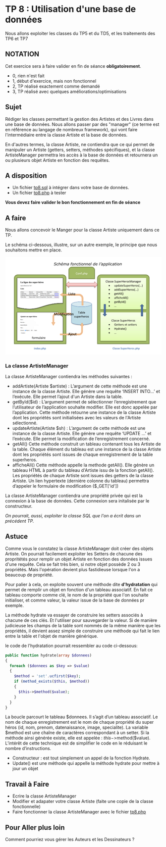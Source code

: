 # TP 8 : Utilisation d'une base de données

Nous allons exploiter les classes du TP5 et du TD5, et les traitements des TP6 et TP7

## NOTATION

Cet exercice sera à faire valider en fin de séance **obligatoirement**.

* 0, rien n'est fait
* 1, début d'exercice, mais non fonctionnel
* 2, TP réalisé exactement comme demandé
* 3, TP réalisé avec quelques améliorations/optimisations

## Sujet

Rédiger les classes permettant la gestion des Artistes et des Livres dans une base de données. Nous allons passer par 
des "manager" (ce terme est en référence au langage de nombreux framework), qui vont faire l'intermédiaire entre la classe Artiste
et la base de données.

En d'autres termes, la classe Artiste, ne contiendra que ce qui permet de manipuler un Artiste (getters, setters, méthodes spécifiques), 
et la classe ArtisteManager permettra les accès à la base de données et retournera un ou plusieurs objet Artiste en fonction des requêtes.

## A disposition

* Un fichier [tp8.sql](tp8.sql) à intégrer dans votre base de données.
* Un fichier [tp8.php](tp8.php) à tester

**Vous devez faire valider le bon fonctionnement en fin de séance**

## A faire

Nous allons concevoir le Manger pour la classe Artiste uniquement dans ce TP.

Le schéma ci-dessous, illustre, sur un autre exemple, le principe que nous souhaitons mettre en place.

![Image du principe à mettre en place](principe.png)

### La classe ArtisteManager

La classe ArtisteManager contiendra les méthodes suivantes :

* addArtiste(Artiste $artiste) : L’argument de cette méthode est une instance de la classe Artiste. Elle génère une requête 
‘INSERT INTO...’ et l’exécute. Elle permet l’ajout d'un Artiste dans la table.  
* getById($id) : L’argument permet de sélectionner l’enregistrement que l’utilisateur de l’application souhaite modifier. 
Elle est donc appelée par l’application. Cette méthode retourne une instance de la classe Artiste dont les propriétés sont 
initialisées avec les valeurs de l'Artiste sélectionné.   
* updateArtiste(Artiste $sh) : L’argument de cette méthode est une instance de la classe Artiste. Elle génère une requête 
‘UPDATE ...’ et l’exécute. Elle permet la modification de l’enregistrement concerné.  
* getAll() Cette méthode construit un tableau contenant tous les Artiste de la table. Chaque élément du tableau est une 
instance de la classe Artiste dont les propriétés sont issues de chaque enregistrement de la table superheros.  
* afficheAll() Cette méthode appelle la methode getAll(). Elle génère un tableau HTML à partir du tableau d'Artiste issu de 
la fonction getAll(). Les propriétés de chaque Artiste sont issues des getters de la classe Artiste. 
Un lien hypertexte (dernière colonne du tableau) permettra d’appeler le formulaire de modification ($_GET['id']) 

La classe ArtisteManager contiendra une propriété privée qui est la connexion à la base de données. Cette connexion sera initalisée par le constructeur.

*On pourrait, aussi, exploiter la classe SQL que l'on a écrit dans un précédent TP.*

## Astuce

Comme vous le constatez la classe ArtisteManager doit créer des objets Artiste. On pourrait facilement exploiter les Setters de chacune 
des propritétés pour remplir un objet Artiste en fonction des données issues d'une requête. Cela se fait très bien, si notre objet possède 2 ou 3 
propriétés. Mais l'opération devient plus fastidieuse lorsque l'on a beaucoup de propriété.

Pour palier à cela, on exploite souvent une méthode dite **d'hydratation** qui permet de remplir un objet en fonction d'un tableau associatif.
En fait ce tableau comporte comme clé, le nom de la propriété que l'on souhaite initialiser, et comme valeur, la valeur issue de la base de données pr exemple.

La méthode hydrate va essayer de construire les setters associés à chacune de ces clés. Et l'utiliser pour sauvegarder la valeur.
Si de manière judicieuse les champs de la table sont nommés de la même manière que les propriétés, il devient assez simple de construire une méthode 
qui fait le lien entre la table et l'objet de manière générique.

le code de l'hydratation pourrait ressembler au code ci-dessous:

```php
public function hydrate(array $donnees) 
{     
  foreach ($donnees as $key => $value)     
  {         
    $method = 'set'.ucfirst($key);          
    if (method_exists($this, $method))         
    {             
      $this->$method($value);         
    }    
  }
} 
```

La boucle parcourt le tableau $donnees. Il s’agit d’un tableau associatif. Le nom de chaque enregistrement est le nom de 
chaque propriété du super héros (id, nom, prenom, datenaissance, image, specialite). La variable $method est une chaîne de 
caractères correspondant à un setter. Si la méthode ainsi générée existe, elle est appelée : $this->$method($value).  
L’intérêt de cette technique est de simplifier le code en le réduisant le nombre d’instructions. 
* Constructeur : est tout simplement un appel de la fonction Hydrate. 
* Update() est une méthode qui appelle la méthode hydrate pour mettre à jour un objet

## Travail à Faire

* Ecrire la classe ArtisteManager
* Modifier et adapater votre classe Artiste (faite une copie de la classe fonctionnelle)
* Faire fonctionner la classe ArtisteManager avec le fichier [tp8.php](tp8.php)

## Pour Aller plus loin

Comment pourriez vous gérer les Auteurs et les Dessinateurs ?

